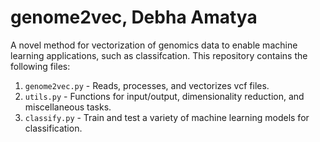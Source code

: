 # genome2vec, Debha Amatya

A novel method for vectorization of genomics data to enable machine learning applications, such as classifcation. This repository contains the following files:

1. `genome2vec.py` - Reads, processes, and vectorizes vcf files.
2. `utils.py` - Functions for input/output, dimensionality reduction, and miscellaneous tasks.
3. `classify.py` - Train and test a variety of machine learning models for classification. 
